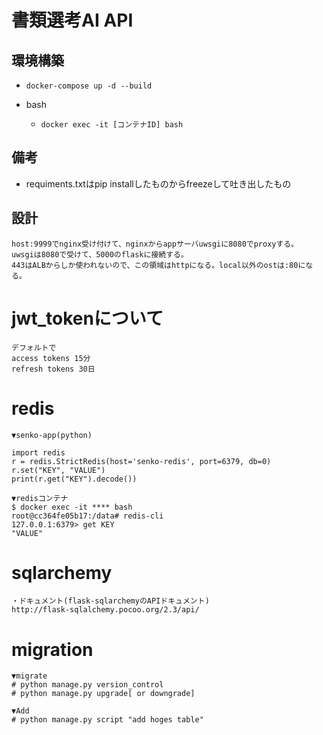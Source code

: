 # 書類選考AI API

##  環境構築

* `docker-compose up -d --build`
  
* bash
  * `docker exec -it [コンテナID] bash`

## 備考

* requiments.txtはpip installしたものからfreezeして吐き出したもの

## 設計

```
host:9999でnginx受け付けて、nginxからappサーバuwsgiに8080でproxyする。
uwsgiは8080で受けて、5000のflaskに接続する。
443はALBからしか使われないので、この領域はhttpになる。local以外のostは:80になる。
```

# jwt_tokenについて

```
デフォルトで
access tokens 15分
refresh tokens 30日
```

# redis

```
▼senko-app(python)

import redis
r = redis.StrictRedis(host='senko-redis', port=6379, db=0)
r.set("KEY", "VALUE")
print(r.get("KEY").decode())

▼redisコンテナ
$ docker exec -it **** bash
root@cc364fe05b17:/data# redis-cli 
127.0.0.1:6379> get KEY
"VALUE"
```

# sqlarchemy

```
・ドキュメント(flask-sqlarchemyのAPIドキュメント)
http://flask-sqlalchemy.pocoo.org/2.3/api/
```

# migration

```
▼migrate
# python manage.py version_control
# python manage.py upgrade[ or downgrade]

▼Add
# python manage.py script "add hoges table"
```


